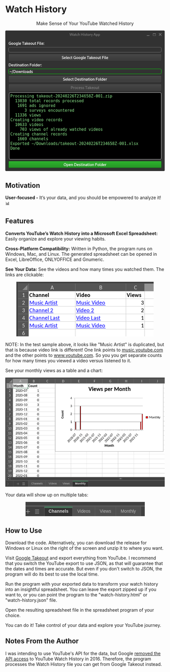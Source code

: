 # Watch History
  <p align="center">Make Sense of Your YouTube Watched History</p>
  <p align="center"><img src="./docs/watch-history-03-done.png"></p>

## Motivation

**User-focused -** It’s your data, and you should be empowered to analyze it! 📊

## Features

**Converts YouTube’s Watch History into a Microsoft Excel Spreadsheet:** Easily organize and explore your viewing habits.

**Cross-Platform Compatibility:** Written in Python, the program runs on Windows, Mac, and Linux. The generated spreadsheet can be opened in Excel, LibreOffice, ONLYOFFICE and Gnumeric.

**See Your Data:**
See the videos and how many times you watched them. The links are clickable:
  <p align="center"><img src="./docs/spreadsheet-videos.png"></p>

NOTE: In the test sample above, it looks like "Music Artist" is duplicated, but that is because video link is different! One link points to <a href="https://music.youtube.com">music.youtube.com</a> and the other points to <a href="https://www.youtube.com">www.youtube.com</a>. So you you get separate counts for how many times you viewed a video versus listened to it.

See your monthly views as a table and a chart:
  <p align="center"><img src="./docs/spreadsheet-monthly.png"></p>

Your data will show up on multiple tabs:
  <p align="center"><img src="./docs/spreadsheet-tabs.png"></p>

## How to Use
Download the code. Alternatively, you can download the release for Windows or Linux on the right of the screen and unzip it to where you want.

Visit <a href="https://takeout.google.com">Google Takeout</a> and export everything from YouTube. I recommend that you switch the YouTube export to use JSON, as that will guarantee that the dates and times are accurate. But even if you don't switch to JSON, the program will do its best to use the local time.
  
Run the program with your exported data to transform your watch history into an insightful spreadsheet. You can leave the export zipped up if you want to, or you can point the program to the "watch-history.html" or "watch-history.json" file.

Open the resulting spreadsheet file in the spreadsheet program of your choice.

You can do it! Take control of your data and explore your YouTube journey.

## Notes From the Author
I was intending to use YouTube's API for the data, but Google [removed the API access](https://developers.google.com/youtube/v3/revision_history#august-11,-2016) to YouTube Watch History in 2016. Therefore, the program processes the Watch History file you can get from Google Takeout instead.
